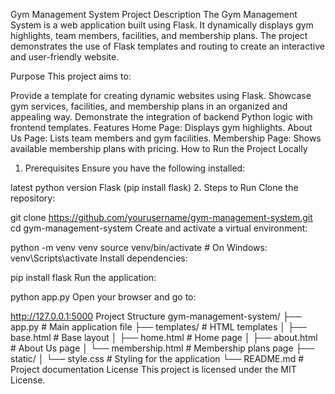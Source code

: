 Gym Management System
Project Description
The Gym Management System is a web application built using Flask. It dynamically displays gym highlights, team members, facilities, and membership plans. The project demonstrates the use of Flask templates and routing to create an interactive and user-friendly website.

Purpose
This project aims to:

Provide a template for creating dynamic websites using Flask.
Showcase gym services, facilities, and membership plans in an organized and appealing way.
Demonstrate the integration of backend Python logic with frontend templates.
Features
Home Page: Displays gym highlights.
About Us Page: Lists team members and gym facilities.
Membership Page: Shows available membership plans with pricing.
How to Run the Project Locally
1. Prerequisites
Ensure you have the following installed:

latest python version
Flask (pip install flask)
2. Steps to Run
Clone the repository:

git clone https://github.com/yourusername/gym-management-system.git
cd gym-management-system
Create and activate a virtual environment:

python -m venv venv
source venv/bin/activate  # On Windows: venv\Scripts\activate
Install dependencies:

pip install flask
Run the application:


python app.py
Open your browser and go to:


http://127.0.0.1:5000
Project Structure
gym-management-system/
├── app.py                 # Main application file
├── templates/             # HTML templates
│   ├── base.html          # Base layout
│   ├── home.html          # Home page
│   ├── about.html         # About Us page
│   └── membership.html    # Membership plans page
├── static/
│   └── style.css          # Styling for the application
└── README.md              # Project documentation
License
This project is licensed under the MIT License.
